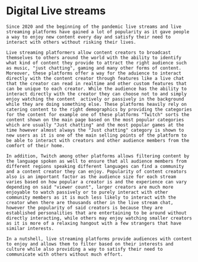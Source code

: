 # Digital Live streams
	Since 2020 and the beginning of the pandemic live streams and live streaming platforms have gained a lot of popularity as it gave people a way to enjoy new content every day and satisfy their need to interact with others without risking their lives.

	Live streaming platformers allow content creators to broadcast themselves to others around the world with the ability to identify what kind of content they provide to attract the right audience such as music, "just chatting", gaming and many other forms of content.
	Moreover, these platforms offer a way for the aduience to interact directly with the content creator through features like a live chat that the creator can read in realtime and other custom features that can be unique to each creator. While the audience has the ability to interact directly with the creator they can choose not to and simply enjoy watching the content  actively or passively in the background while they are doing something else. These platforms heavily rely on catering content to the right demographics by providing the categories for the content for example one of these platforms "Twitch" sorts the content shown on the main page based on the most popular categories which are usually "Just chatting" and the most popular games at the time however almost always the "Just chatting" category is shown to new users as it is one of the main selling points of the platform to be able to interact with creators and other audience members from the comfort of their home.
	
	In addition, Twitch among other platforms allows filtering content by the language spoken as well to ensure that all audience members from different regions speaking different languages can find a community and a content creator they can enjoy. Popularity of content creators also is an important factor as the audience size for each stream varies based on how popular a creator is and the experience can vary depending on said "viewer count", larger creators are much more enjoyable to watch passively or to purely interact with other community members as it is much less likely to interact with the creator when there are thousands other in the live stream chat, however the popularity of said creators is because they are established personalities that are entertaining to be around without directly interacting, while others may enjoy watching smaller creators as it is more of a relaxing hangout with a few strangers that have similar interests.
	
	In a nutshell, live streaming platforms provide audiences with content to enjoy and allows them to filter based on their interests and culture while also providing a way to satisfy their need to communicate with others without much effort.